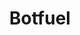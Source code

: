 ---
blog: https://medium.com/botfuel
codehost: https://github.com/Botfuel
facebook: https://facebook.com/botfuel
linkedin: https://linkedin.com/company/10593826
logohandle: botfuelio
sort: botfuel
title: Botfuel
twitter: https://x.com/botfuel
website: https://www.botfuel.io/en
---